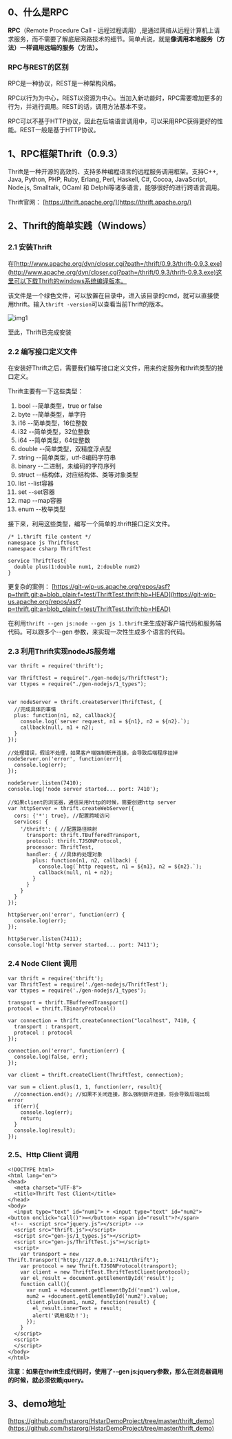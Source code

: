 ## 0、什么是RPC

**RPC**（Remote Procedure Call - 远程过程调用）,是通过网络从远程计算机上请求服务，而不需要了解底层网路技术的细节。简单点说，就是**像调用本地服务（方法）一样调用远端的服务（方法）。**

### RPC与REST的区别

RPC是一种协议，REST是一种架构风格。

RPC以行为为中心，REST以资源为中心。当加入新功能时，RPC需要增加更多的行为，并进行调用。REST的话，调用方法基本不变。

RPC可以不基于HTTP协议，因此在后端语言调用中，可以采用RPC获得更好的性能。REST一般是基于HTTP协议。

## 1、RPC框架Thrift（0.9.3）

Thrift是一种开源的高效的、支持多种编程语言的远程服务调用框架。支持C++, Java, Python, PHP, Ruby, Erlang, Perl, Haskell, C#, Cocoa, JavaScript, Node.js, Smalltalk, OCaml 和 Delphi等诸多语言，能够很好的进行跨语言调用。

Thrift官网： [https://thrift.apache.org/](https://thrift.apache.org/)

## 2、Thrift的简单实践（Windows）

### 2.1 安装Thrift

在[http://www.apache.org/dyn/closer.cgi?path=/thrift/0.9.3/thrift-0.9.3.exe](http://www.apache.org/dyn/closer.cgi?path=/thrift/0.9.3/thrift-0.9.3.exe)这里可以下载Thrift的windows系统编译版本。

该文件是一个绿色文件，可以放置在目录中，进入该目录的cmd，就可以直接使用thrift。输入``thrift -version``可以查看当前Thrift的版本。

![img1](http://7xit2j.com1.z0.glb.clouddn.com/abc1.png)

至此，Thrift已完成安装

### 2.2 编写接口定义文件

在安装好Thrift之后，需要我们编写接口定义文件，用来约定服务和thrift类型的接口定义。

Thrift主要有一下这些类型：

1. bool     --简单类型，true or false
2. byte     --简单类型，单字符
3. i16      --简单类型，16位整数
4. i32      --简单类型，32位整数
5. i64      --简单类型，64位整数
6. double   --简单类型，双精度浮点型
7. string   --简单类型，utf-8编码字符串
8. binary   --二进制，未编码的字符序列
9. struct	--结构体，对应结构体、类等对象类型
10. list    --list容器
11. set     --set容器
12. map     --map容器
13. enum    --枚举类型

接下来，利用这些类型，编写一个简单的.thrift接口定义文件。

	/* 1.thrift file content */
	namespace js ThriftTest
	namespace csharp ThriftTest
	
	service ThriftTest{
	  double plus(1:double num1, 2:double num2)
	}

更复杂的案例： [https://git-wip-us.apache.org/repos/asf?p=thrift.git;a=blob_plain;f=test/ThriftTest.thrift;hb=HEAD](https://git-wip-us.apache.org/repos/asf?p=thrift.git;a=blob_plain;f=test/ThriftTest.thrift;hb=HEAD)

在利用``thrift --gen js:node --gen js 1.thrift``来生成好客户端代码和服务端代码。可以跟多个--gen <language>参数，来实现一次性生成多个语言的代码。


### 2.3 利用Thrift实现nodeJS服务端

	var thrift = require('thrift');
	
	var ThriftTest = require("./gen-nodejs/ThriftTest");
	var ttypes = require("./gen-nodejs/1_types");
	
	
	var nodeServer = thrift.createServer(ThriftTest, {
	  //完成具体的事情
	  plus: function(n1, n2, callback){
	    console.log(`server request, n1 = ${n1}, n2 = ${n2}.`);
	    callback(null, n1 + n2);
	  }
	});
	
	//处理错误，假设不处理，如果客户端强制断开连接，会导致后端程序挂掉
	nodeServer.on('error', function(err){
	  console.log(err);
	});
	
	nodeServer.listen(7410);
	console.log('node server started... port: 7410');
	
	//如果client的浏览器，通信采用http的时候，需要创建http server
	var httpServer = thrift.createWebServer({
	  cors: {'*': true}, //配置跨域访问
	  services: {
	    '/thrift': { //配置路径映射
	      transport: thrift.TBufferedTransport,
	      protocol: thrift.TJSONProtocol,
	      processor: ThriftTest,
	      handler: { //具体的处理对象
	        plus: function(n1, n2, callback) {
	          console.log(`http request, n1 = ${n1}, n2 = ${n2}.`);
	          callback(null, n1 + n2);
	        }
	      }
	    }
	  }
	});
	
	httpServer.on('error', function(err) {
	  console.log(err);
	});
	
	httpServer.listen(7411);
	console.log('http server started... port: 7411');

### 2.4 Node Client 调用

	var thrift = require('thrift');
	var ThriftTest = require('./gen-nodejs/ThriftTest');
	var ttypes = require('./gen-nodejs/1_types');
	
	transport = thrift.TBufferedTransport()
	protocol = thrift.TBinaryProtocol()
	
	var connection = thrift.createConnection("localhost", 7410, {
	  transport : transport,
	  protocol : protocol
	});
	
	connection.on('error', function(err) {
	  console.log(false, err);
	});
	
	var client = thrift.createClient(ThriftTest, connection);
	
	var sum = client.plus(1, 1, function(err, result){
	  //connection.end(); //如果不关闭连接，那么强制断开连接，将会导致后端出现error
	  if(err){
	    console.log(err);
	    return;
	  }
	  console.log(result);
	});

### 2.5、Http Client 调用

	<!DOCTYPE html>
	<html lang="en">
	<head>
	  <meta charset="UTF-8">
	  <title>Thrift Test Client</title>
	</head>
	<body>
	  <input type="text" id="num1"> + <input type="text" id="num2"> <button onclick="call()">=</button> <span id="result">?</span>
	 <!--  <script src="jquery.js"></script> -->
	  <script src="thrift.js"></script>
	  <script src="gen-js/1_types.js"></script>
	  <script src="gen-js/ThriftTest.js"></script>
	  <script>
	    var transport = new Thrift.Transport("http://127.0.0.1:7411/thrift");
	    var protocol = new Thrift.TJSONProtocol(transport);
	    var client = new ThriftTest.ThriftTestClient(protocol);
	    var el_result = document.getElementById('result');
	    function call(){
	      var num1 = +document.getElementById('num1').value,
	      num2 = +document.getElementById('num2').value;
	      client.plus(num1, num2, function(result) {
	        el_result.innerText = result;
	        alert('调用成功！');
	      });
	    }
	  </script>
	  <script>
	  </script>
	</body>
	</html>

**注意：如果在thrift生成代码时，使用了--gen js:jquery参数，那么在浏览器调用的时候，就必须依赖jquery。**

## 3、demo地址

[https://github.com/hstarorg/HstarDemoProject/tree/master/thrift_demo](https://github.com/hstarorg/HstarDemoProject/tree/master/thrift_demo)